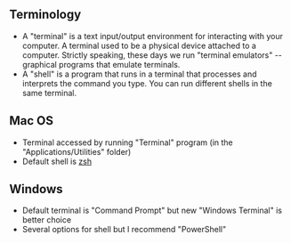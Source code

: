 

## Terminology

* A "terminal" is a text input/output environment for interacting with your computer. A terminal used to be a physical device attached to a computer. Strictly speaking, these days we run "terminal emulators" -- graphical programs that emulate terminals.
* A "shell" is a program that runs in a terminal that processes and interprets the command you type. You can run different shells in the same terminal.


## Mac OS

* Terminal accessed by running "Terminal" program (in the "Applications/Utilities" folder)
* Default shell is [zsh](https://www.zsh.org/)

## Windows

* Default terminal is "Command Prompt" but new "Windows Terminal" is better choice
* Several options for shell but I recommend "PowerShell"